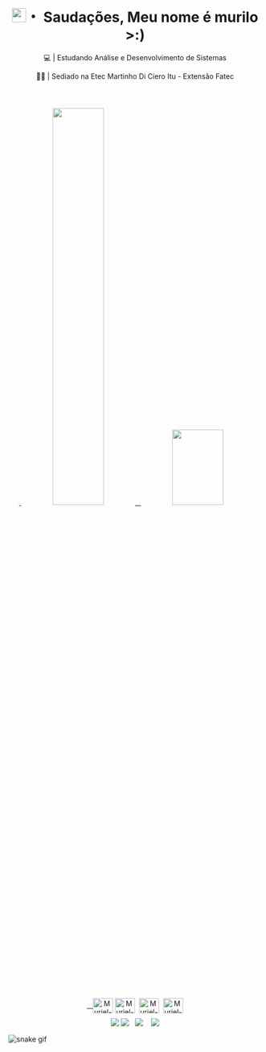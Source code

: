 <h1 align="center"><img src="https://media.giphy.com/media/hvRJCLFzcasrR4ia7z/giphy.gif" width="28">・ Saudações, Meu nome é murilo >:)</h1>

<p align="center"> 💻 | Estudando Análise e Desenvolvimento de Sistemas</p>
<p align="center"> 👨‍💻 | Sediado na Etec Martinho Di Ciero Itu - Extensão Fatec</p>

<img src="https://media.discordapp.net/attachments/953748243156721750/954887795309178910/22-1.png" width="1100" height="10">  

<div align="center"> 
<a href="https://github.com/MurielTX"> <img width="45%" src="https://github-readme-stats.vercel.app/api?username=MurielTX&show_icons=true&theme=kacho_ga&include_all_commits=true&count_private=true"/>  
<img width="45%" height="150px" src="https://github-readme-stats.vercel.app/api/top-langs/?username=MurielTX&layout=compact&theme=kacho_ga"/> 
</div>

<div align="center" style="display: inline_block">
<br>  
<a href="https://github.com/MurielTX"><img align="center" alt="Muriel-Vs" height="30" width="40" src="https://cdn.jsdelivr.net/gh/devicons/devicon/icons/visualstudio/visualstudio-plain.svg"></a>
<a href="https://github.com/MurielTX"><img align="center" alt="Muriel-Html" height="30" width="40" src="https://cdn.jsdelivr.net/gh/devicons/devicon/icons/html5/html5-original.svg"></a>  <a href="https://github.com/MurielTX"><img align="center" alt="Muriel-Css" height="30" width="40" src="https://cdn.jsdelivr.net/gh/devicons/devicon/icons/css3/css3-original.svg"></a>  <a href="https://github.com/MurielTX"><img align="center" alt="Muriel-Canva" height="30" width="40" src="https://cdn.jsdelivr.net/gh/devicons/devicon/icons/canva/canva-original.svg"></a>
</div>

<img src="https://media.discordapp.net/attachments/953748243156721750/954887795309178910/22-1.png" width="1100" height="10">

<div align="center" style="display: inline_block">
<a href = "mailto:murilorenan777@outlook.com"><img src="https://img.shields.io/badge/-Gmail-%23333?style=for-the-badge&logo=gmail&logoColor=white" target="_blank"></a>
<a href="https://youtube.com/channel/UCkaJJKIPJLyQWFm_tgE_hIA" target="_blank"><img src="https://img.shields.io/badge/YouTube-FF0000?style=for-the-badge&logo=youtube&logoColor=white" target="_blank"></a>  
<a href="https://www.instagram.com/murieltx/" target="_blank"><img src="https://img.shields.io/badge/-Instagram-%23E4405F?style=for-the-badge&logo=instagram&logoColor=white" target="_blank"></a>   
<a href="https://www.linkedin.com/in/murilo-renan-teixeira-991b63254" target="_blank"><img src="https://img.shields.io/badge/-LinkedIn-%230077B5?style=for-the-badge&logo=linkedin&logoColor=white" target="_blank"></a>
</div>

![snake gif](https://github.com/MurielTX/MurielTX/blob/output/github-contribution-grid-snake.svg)                                           

